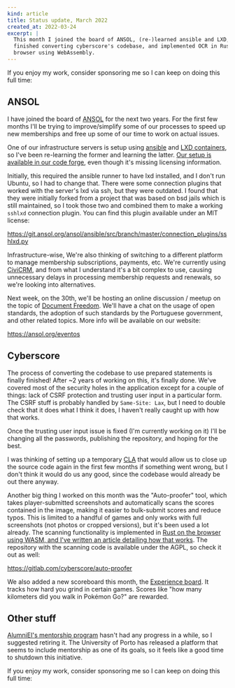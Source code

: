 ```yaml
---
kind: article
title: Status update, March 2022
created_at: 2022-03-24
excerpt: |
  This month I joined the board of ANSOL, (re-)learned ansible and LXD,
  finished converting cyberscore's codebase, and implemented OCR in Rust in the
  browser using WebAssembly.
---
```


<aside markdown="1">
  If you enjoy my work, consider sponsoring me so I can keep on doing this full
  time: <https://github.com/sponsors/hugopeixoto>
</aside>

## ANSOL

I have joined the board of [ANSOL](https://ansol.org) for the next two years.
For the first few months I'll be trying to improve/simplify some of our
processes to speed up new memberships and free up some of our time to work on
actual issues.

One of our infrastructure servers is setup using [ansible][ansible] and [LXD
containers][lxd], so I've been re-learning the former and learning the latter.
[Our setup is available in our code forge][ansol-ansible], even though it's
missing licensing information.

Initially, this required the ansible runner to have lxd installed, and I don't
run Ubuntu, so I had to change that. There were some connection plugins that
worked with the server's lxd via ssh, but they were outdated. I found that they
were initially forked from a project that was based on bsd jails which is still
maintained, so I took those two and combined them to make a working `sshlxd`
connection plugin. You can find this plugin available under an MIT license:

<https://git.ansol.org/ansol/ansible/src/branch/master/connection_plugins/sshlxd.py>

Infrastructure-wise, We're also thinking of switching to a different platform
to manage membership subscriptions, payments, etc. We're currently using
[CiviCRM](https://civicrm.org/), and from what I understand it's a bit complex
to use, causing unnecessary delays in processing membership requests and
renewals, so we're looking into alternatives.

Next week, on the 30th, we'll be hosting an online discussion / meetup on the
topic of [Document Freedom][dfd]. We'll have a chat on the usage of open
standards, the adoption of such standards by the Portuguese government, and
other related topics. More info will be available on our website:

<https://ansol.org/eventos>


## Cyberscore

The process of converting the codebase to use prepared statements is finally
finished! After ~2 years of working on this, it's finally done. We've covered
most of the security holes in the application except for a couple of things:
lack of CSRF protection and trusting user input in a particular form. The CSRF
stuff is probably handled by `Same-Site: Lax`, but I need to double check that
it does what I think it does, I haven't really caught up with how that works.

Once the trusting user input issue is fixed (I'm currently working on it) I'll
be changing all the passwords, publishing the repository, and hoping for the
best.

I was thinking of setting up a temporary [CLA][cla] that would allow us to
close up the source code again in the first few months if something went wrong,
but I don't think it would do us any good, since the codebase would already be
out there anyway.

Another big thing I worked on this month was the "Auto-proofer" tool, which
takes player-submitted screenshots and automatically scans the scores contained
in the image, making it easier to bulk-submit scores and reduce typos. This is
limited to a handful of games and only works with full screenshots (not photos
or cropped versions), but it's been used a lot already. The scanning
functionality is implemented in [Rust on the browser using WASM, and I've
written an article detailing how that works][wasm]. The repository with the
scanning code is available under the AGPL, so check it out as well:

<https://gitlab.com/cyberscore/auto-proofer>

We also added a new scoreboard this month, the [Experience board][xp-board]. It
tracks how hard you grind in certain games. Scores like "how many kilometers
did you walk in Pokémon Go?" are rewarded.


## Other stuff

[AlumniEI's mentorship program](https://github.com/alumniei/mentorados) hasn't
had any progress in a while, so I suggested retiring it. The University of
Porto has released a platform that seems to include mentorship as one of its
goals, so it feels like a good time to shutdown this initiative.


<aside markdown="1">
  If you enjoy my work, consider sponsoring me so I can keep on doing this full
  time: <https://github.com/sponsors/hugopeixoto>
</aside>

[CLA]: https://en.wikipedia.org/wiki/Contributor_License_Agreement
[wasm]: https://hugopeixoto.net/articles/rust-wasm-ocr-experiments.html
[auto-proofer]: https://gitlab.com/cyberscore/auto-proofer
[xp-board]: https://cyberscore.me.uk/scoreboards/incremental
[ansol-ansible]: https://git.ansol.org/ansol/ansible
[lxd]: https://linuxcontainers.org/lxd/
[ansible]: https://www.ansible.com/
[dfd]: https://www.documentfreedom.org/
